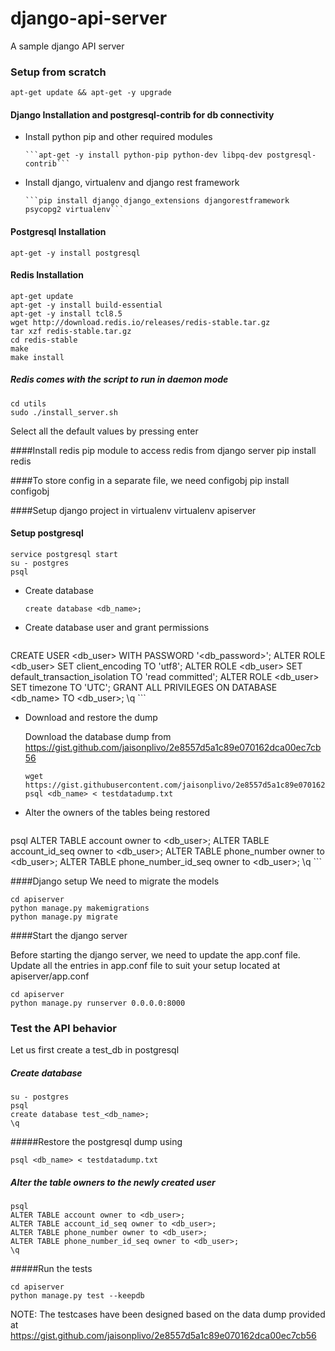 # django-api-server
A sample django API server

### Setup from scratch
  ```apt-get update && apt-get -y upgrade```
#### Django Installation and postgresql-contrib for db connectivity
* Install python pip and other required modules
      
      ```apt-get -y install python-pip python-dev libpq-dev postgresql-contrib```
* Install django, virtualenv and django rest framework
    
      ```pip install django django_extensions djangorestframework psycopg2 virtualenv```

#### Postgresql Installation
  ```apt-get -y install postgresql```
  
#### Redis Installation
  ```
apt-get update
apt-get -y install build-essential
apt-get -y install tcl8.5
wget http://download.redis.io/releases/redis-stable.tar.gz
tar xzf redis-stable.tar.gz
cd redis-stable
make
make install
  ```
##### Redis comes with the script to run in daemon mode
  ```
cd utils
sudo ./install_server.sh
  ```

  Select all the default values by pressing enter

####Install redis pip module to access redis from django server
	pip install redis

####To store config in a separate file, we need configobj
	pip install configobj
	
####Setup django  project in virtualenv
	virtualenv apiserver
	
#### Setup postgresql
  ```
service postgresql start
su - postgres
psql
  ```
  * Create database
  
    `create database <db_name>;`
  * Create database user and grant permissions
  
    ```
CREATE USER <db_user> WITH PASSWORD '<db_password>';
ALTER ROLE <db_user> SET client_encoding TO 'utf8';
ALTER ROLE <db_user> SET default_transaction_isolation TO 'read committed';
ALTER ROLE <db_user> SET timezone TO 'UTC';
GRANT ALL PRIVILEGES ON DATABASE <db_name> TO <db_user>;
\q
    ```
  * Download and restore the dump
    
    Download the database dump from https://gist.github.com/jaisonplivo/2e8557d5a1c89e070162dca00ec7cb56
      
        wget https://gist.githubusercontent.com/jaisonplivo/2e8557d5a1c89e070162dca00ec7cb56/raw/d5791948d0e033dc2c08d5006f5801435b01e37d/testdatadump.txt
        psql <db_name> < testdatadump.txt
  * Alter the owners of the tables being restored
  
    ```
psql
ALTER TABLE account owner to <db_user>;
ALTER TABLE account_id_seq owner to <db_user>;
ALTER TABLE phone_number owner to <db_user>;
ALTER TABLE phone_number_id_seq owner to <db_user>;
\q
    ```

####Django setup
We need to migrate the models
  	
    cd apiserver
    python manage.py makemigrations
    python manage.py migrate
    
####Start the django server

  Before starting the django server, we need to update the app.conf file.
  Update all the entries in app.conf file to suit your setup located at apiserver/app.conf
    
    cd apiserver
    python manage.py runserver 0.0.0.0:8000

### Test the API behavior
  Let us first create a test_db in postgresql

##### Create database

    su - postgres
    psql
    create database test_<db_name>;
    \q

#####Restore the postgresql dump using
    
    psql <db_name> < testdatadump.txt

##### Alter the table owners to the newly created user

    psql
    ALTER TABLE account owner to <db_user>;
    ALTER TABLE account_id_seq owner to <db_user>;
    ALTER TABLE phone_number owner to <db_user>;
    ALTER TABLE phone_number_id_seq owner to <db_user>;
    \q

#####Run the tests

    cd apiserver
    python manage.py test --keepdb
    
NOTE: The testcases have been designed based on the data dump provided at https://gist.github.com/jaisonplivo/2e8557d5a1c89e070162dca00ec7cb56
